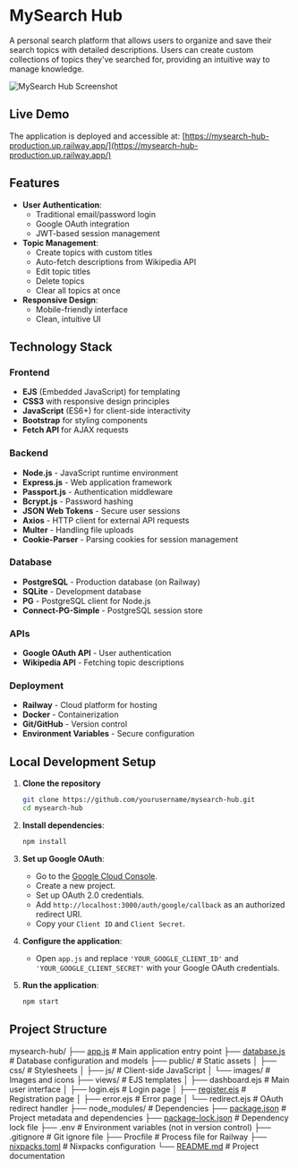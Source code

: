 # MySearch Hub

A personal search platform that allows users to organize and save their search topics with detailed descriptions. Users can create custom collections of topics they've searched for, providing an intuitive way to manage knowledge.

![MySearch Hub Screenshot](https://via.placeholder.com/800x450?text=MySearch+Hub+Screenshot)

## Live Demo

The application is deployed and accessible at: [https://mysearch-hub-production.up.railway.app/](https://mysearch-hub-production.up.railway.app/)

## Features

- **User Authentication**: 
  - Traditional email/password login
  - Google OAuth integration
  - JWT-based session management
- **Topic Management**:
  - Create topics with custom titles
  - Auto-fetch descriptions from Wikipedia API
  - Edit topic titles
  - Delete topics
  - Clear all topics at once
- **Responsive Design**: 
  - Mobile-friendly interface
  - Clean, intuitive UI

## Technology Stack

### Frontend
- **EJS** (Embedded JavaScript) for templating
- **CSS3** with responsive design principles
- **JavaScript** (ES6+) for client-side interactivity
- **Bootstrap** for styling components
- **Fetch API** for AJAX requests

### Backend
- **Node.js** - JavaScript runtime environment
- **Express.js** - Web application framework
- **Passport.js** - Authentication middleware
- **Bcrypt.js** - Password hashing
- **JSON Web Tokens** - Secure user sessions
- **Axios** - HTTP client for external API requests
- **Multer** - Handling file uploads
- **Cookie-Parser** - Parsing cookies for session management

### Database
- **PostgreSQL** - Production database (on Railway)
- **SQLite** - Development database
- **PG** - PostgreSQL client for Node.js
- **Connect-PG-Simple** - PostgreSQL session store

### APIs
- **Google OAuth API** - User authentication
- **Wikipedia API** - Fetching topic descriptions

### Deployment
- **Railway** - Cloud platform for hosting
- **Docker** - Containerization
- **Git/GitHub** - Version control
- **Environment Variables** - Secure configuration

## Local Development Setup

1. **Clone the repository**
   ```bash
   git clone https://github.com/yourusername/mysearch-hub.git
   cd mysearch-hub
   ```

2. **Install dependencies**:
   ```bash
   npm install
   ```

3. **Set up Google OAuth**:
   - Go to the [Google Cloud Console](https://console.cloud.google.com/).
   - Create a new project.
   - Set up OAuth 2.0 credentials.
   - Add `http://localhost:3000/auth/google/callback` as an authorized redirect URI.
   - Copy your `Client ID` and `Client Secret`.

4. **Configure the application**:
   - Open `app.js` and replace `'YOUR_GOOGLE_CLIENT_ID'` and `'YOUR_GOOGLE_CLIENT_SECRET'` with your Google OAuth credentials.

5. **Run the application**:
   ```bash
   npm start
   ```

## Project Structure

mysearch-hub/
├── [app.js](http://_vscodecontentref_/1)                  # Main application entry point
├── [database.js](http://_vscodecontentref_/2)             # Database configuration and models
├── public/                 # Static assets
│   ├── css/                # Stylesheets
│   ├── js/                 # Client-side JavaScript
│   └── images/             # Images and icons
├── views/                  # EJS templates
│   ├── dashboard.ejs       # Main user interface
│   ├── login.ejs           # Login page
│   ├── [register.ejs](http://_vscodecontentref_/3)        # Registration page
│   ├── error.ejs           # Error page
│   └── redirect.ejs        # OAuth redirect handler
├── node_modules/           # Dependencies
├── [package.json](http://_vscodecontentref_/4)            # Project metadata and dependencies
├── [package-lock.json](http://_vscodecontentref_/5)       # Dependency lock file
├── .env                    # Environment variables (not in version control)
├── .gitignore              # Git ignore file
├── Procfile                # Process file for Railway
├── [nixpacks.toml](http://_vscodecontentref_/6)           # Nixpacks configuration
└── [README.md](http://_vscodecontentref_/7)               # Project documentation
